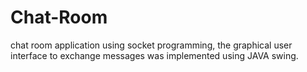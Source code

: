 # Chat-Room
chat room application using socket programming, the graphical user interface to exchange messages was implemented using JAVA swing.

